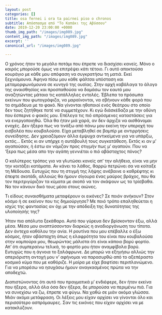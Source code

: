 ```yaml
---
layout: post
categories: []
title: osa fernei i ora ta pairnei piso o chronos
subtitle: Απόσπασμα από "Το Καπάκι της Αβύσσου"
date: 2019-12-20 23:00:00 +0000
thumb_img_path: "/images/img089.jpg"
content_img_path: "/images/img089.jpg"
excerpt: ''
canonical_url: "/images/img089.jpg"

---
```

Ο χρόνος ήταν το μεγάλο ποτάμι που έπρεπε να διασχίσει κανείς. Μόνο ο καιρός μπορούσε όμως να επιτρέψει κάτι τέτοιο. Γι αυτό αποκτούσα κουράγιο με κάθε μου απόφαση να συγκρατήσω τη ματιά. Εκεί ξεχνιόμουνα. Άφηνα πίσω μου κάθε φάλτσα υπόσταση και μεταμορφωνόμουνα σε κυνηγό της ουσίας. Στην αρχή καβάλαγα το άλογο της αναισθησίας και προσπαθούσα να δαμάσω τον εαυτό μου αναζητώντας μάταια τις κατάλληλες εντολές. Έβλεπα τα πρόσωπα εκείνων που φωτογράφιζα, να μαραίνονται, να σβήνουν κάθε φορά που τα σημάδευα με το φακό. Να γίνονται ηθοποιοί ενός θεάτρου στο οποίο δεν τους ζητήθηκε ποτέ να συμμετέχουν. Κι εγώ διάσκέδαζα με την οδύνη που έσπερνε ο φακός μου. Επέλεγα τις πιό απρόσμενες καταστάσεις για να ενεργοποιηθώ. Όλα θα ήταν μιά χαρά, αν δεν άρχιζα να αισθάνομαι ενοχές. Δεν ήξερα πως να τινάξω από πάνω μου εκείνη την υπεροχή του εισβολέα που κουβαλούσα. Είχα μεταβληθεί σε βαμπίρ με αντιρρήσεις συνείδησης. Δεν χρειαζόμουν άλλα έμψυχα αντικείμενα για να υπάρξω, εκτός… Εκτός κι αν υπήρχε η αυτόβουλή τους συγκατάθεση. Εκτός κι αν μ’ αγαπούσαν, ή έστω αν νόμιζαν προς στιγμήν πως μ’ αγαπούν. Που να ‘ξερα πως μέσα απo την αγάπη γεννιέται ο πιό αβάσταχτος πόνος?

Ο καλύτερος τρόπος για να γλυτώσει κανείς απ’ την αλήθεια, είναι να μην την κοιτάξει κατάματα. Αν κάνει το λάθος, θαρρώ πετρώνει σα να κοίταξε τη Μέδουσα. Ευτυχώς που τη στιγμή της λήψης ανέβαινε ο καθρέφτης κι έπεφτε σκοτάδι, αλλοιώς θα ήμουν σίγουρα ένας μαύρος βράχος, που θα τον περιτριγύριζαν τα κύματα με σκοπό να τον σκάψουν ως τα τρίσβαθα. Να τον κάνουν δικό τους μέσα στους αιώνες.

Τι είδους συναισθήματα μεταφέρουν οι εικόνες? Σε ποιόν ανήκουν? Στον κόσμο ή σε εκείνον που τις δημιούργησε? Με ποιό τρόπο επαληθεύεται η ισχύς της φαντασίας αν όχι με την απόδειξη της δυνατότητας της υλοποίησής της?

Ήταν πια απόλυτα ξεκάθαρο. Αυτό που γύρευα δεν βρίσκονταν έξω, αλλά μέσα. Μέσα μου αναπτύσσονταν διαρκώς η αναδιοργάνωση του τίποτα. Δεν άντεχα καθόλου την ανία. Η ρουτίνα που μου επέβαλλε ο έξω κόσμος, ήταν αβάσταχτη όπως η ελαφρότητα του είναι που κουβαλούσα στην καμπούρα μου, θεωρώντας μάλιστα ότι είναι κάποιο βαρύ φορτίο. Απ’ ότι συμπεραίνω τελικά, το φορτίο μου ήταν αναμφίβολα βαρύ. Ευτυχώς που η άγνοια το ξαλάφρωνε. Δε μπορώ να εξηγήσω αλλιώς την απεριόριστη αντοχή μου ν’ αφήνομαι να παρασυρθώ από το αξεπέραστο κοσμικό κύμα που με καθόριζε. Η μοίρα με είχε βαφτίσει περιπλανώμενο. Για να μπορέσω να ησυχάσω ήμουν αναγκασμένος πρώτα να την αποδεχτώ.

Διαπιστώνοντας ότι αυτό που πραγματικά μ’ ενδιέφερε, δεν ήταν εκείνα που ήξερα, αλλά όλα όσα δεν ήξερα, δε μπορούσα να περιμένω πιά. Για να συνεχίσω να ζω, έπρεπε να φύγω. Να χαθώ σε μιάν ακόμα γλώσσα. Μιάν ακόμα μετάφραση. Οι λέξεις μου είχαν αρχίσει να γίνονται όλο και περισσότερο ασπρόμαυρες. Σαν τις εικόνες που είχαν αρχίσει να με κατακλύζουν.